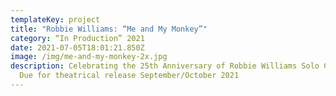 ```yaml
---
templateKey: project
title: "Robbie Williams: “Me and My Monkey”"
category: “In Production” 2021
date: 2021-07-05T18:01:21.850Z
image: /img/me-and-my-monkey-2x.jpg
description: Celebrating the 25th Anniversary of Robbie Williams Solo Career.
  Due for theatrical release September/October 2021
---
```

